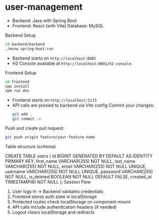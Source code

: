 # user-management
- Backend: Java with Spring Boot
- Frontend: React (with Vite)
Database: MySQL

Backend Setup
```bash
cd backend/backend
./mvnw spring-boot:run
```
- Backend starts on `http://localhost:8081`
- H2 Console available at `http://localhost:8081/h2-console`

Frontend Setup
```bash
cd frontend
npm install
npm run dev
```
- Frontend starts on `http://localhost:5173`
- API calls are proxied to backend via Vite config
Commit your changes:
   ```bash
   git add .
   git commit -m 
   ```

 Push and create pull request:
   ```bash
   git push origin feature/your-feature-name
   ```

Table structure (schema)

CREATE TABLE users (
    id BIGINT GENERATED BY DEFAULT AS IDENTITY PRIMARY KEY,
    first_name VARCHAR(255) NOT NULL,
    last_name VARCHAR(255) NOT NULL,
    email VARCHAR(255) NOT NULL UNIQUE,
    username VARCHAR(255) NOT NULL UNIQUE,
    password VARCHAR(255) NOT NULL,
    is_deleted BOOLEAN NOT NULL DEFAULT FALSE,
    created_at TIMESTAMP(6) NOT NULL
);
Session Flow
1. User logs in → Backend validates credentials
2. Frontend stores auth state in localStorage
3. Protected routes check localStorage on component mount
4. API calls include authentication headers (if needed)
5. Logout clears localStorage and redirects
